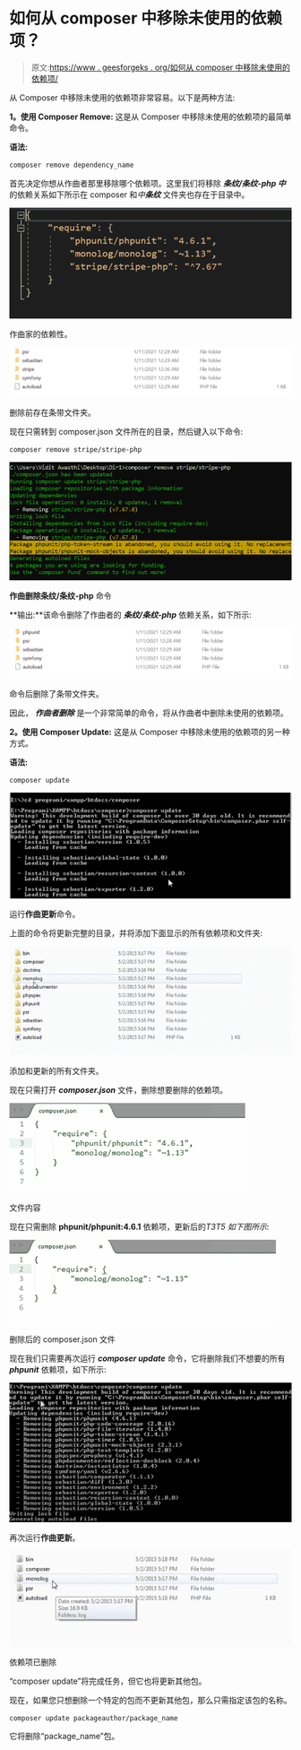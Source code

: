 # 如何从 composer 中移除未使用的依赖项？

> 原文:[https://www . geesforgeks . org/如何从 composer 中移除未使用的依赖项/](https://www.geeksforgeeks.org/how-to-remove-unused-dependencies-from-composer/)

从 Composer 中移除未使用的依赖项非常容易。以下是两种方法:

**1。使用 Composer Remove:** 这是从 Composer 中移除未使用的依赖项的最简单命令。

**语法:**

```html
composer remove dependency_name
```

首先决定你想从作曲者那里移除哪个依赖项。这里我们将移除 ***条纹/条纹-php 中*** 的依赖关系如下所示在 composer 和*中**条纹*** 文件夹也存在于目录中。

![](img/bc57ee9935531ea59040e272b2864755.png)

作曲家的依赖性。

![](img/f423e8d5701f34397cf1630cb217b474.png)

删除前存在条带文件夹。

现在只需转到 composer.json 文件所在的目录，然后键入以下命令:

```html
composer remove stripe/stripe-php
```

![](img/b2285c9c033b50c5e401384acfc9cec6.png)

**作曲删除条纹/条纹-php** 命令

**输出:**该命令删除了作曲者的 ***条纹/条纹-php*** 依赖关系，如下所示:

![](img/6a3dfe1fa5b6a3cbbe97f5ecc627685f.png)

命令后删除了条带文件夹。

因此， ***作曲者删除*** 是一个非常简单的命令，将从作曲者中删除未使用的依赖项。

**2。使用 Composer Update:** 这是从 Composer 中移除未使用的依赖项的另一种方式。

**语法:**

```html
composer update 
```

![](img/1ca1681bd8870b3f4f9eca2f27e19138.png)

运行**作曲更新**命令。

上面的命令将更新完整的目录，并将添加下面显示的所有依赖项和文件夹:

![](img/3acfde2aa4be816a41726cd5e1698a0b.png)

添加和更新的所有文件夹。

现在只需打开 ***composer.json*** 文件，删除想要删除的依赖项。

![](img/6c2dce81e7092920bebb798d8408d2ab.png)

文件内容

现在只需删除 **phpunit/phpunit:4.6.1** 依赖项，更新后的*T3T5 如下图所示:*

![](img/c387d9b002892228b52a8f1063dedfa0.png)

删除后的 composer.json 文件

现在我们只需要再次运行 ***composer update*** 命令，它将删除我们不想要的所有 ***phpunit*** 依赖项，如下所示:

![](img/d068904cb2071273cc2711b3a8c00e4e.png)

再次运行**作曲更新**。

![](img/25f6ecd1b0a2735a1cc4c79b922eac80.png)

依赖项已删除

“composer update”将完成任务，但它也将更新其他包。

现在，如果您只想删除一个特定的包而不更新其他包，那么只需指定该包的名称。

```html
composer update packageauthor/package_name
```

它将删除“package_name”包。